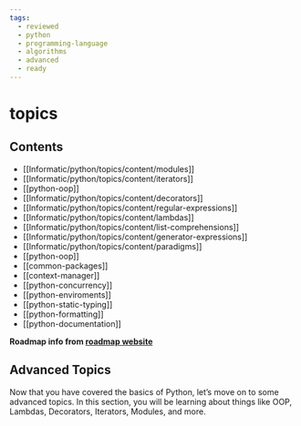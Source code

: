 ```yaml
---
tags:
  - reviewed
  - python
  - programming-language
  - algorithms
  - advanced
  - ready
---
```


# topics

## Contents

- [[Informatic/python/topics/content/modules]]
- [[Informatic/python/topics/content/iterators]]
- [[python-oop]]
- [[Informatic/python/topics/content/decorators]]
- [[Informatic/python/topics/content/regular-expressions]]
- [[Informatic/python/topics/content/lambdas]]
- [[Informatic/python/topics/content/list-comprehensions]]
- [[Informatic/python/topics/content/generator-expressions]]
- [[Informatic/python/topics/content/paradigms]]
- [[python-oop]]
- [[common-packages]]
- [[context-manager]]
- [[python-concurrency]]
- [[python-enviroments]]
- [[python-static-typing]]
- [[python-formatting]]
- [[python-documentation]]

__Roadmap info from [roadmap website](https://roadmap.sh/python/topics)__

## Advanced Topics

Now that you have covered the basics of Python, let’s move on to some advanced topics. In this section, you will be learning about things like OOP, Lambdas, Decorators, Iterators, Modules, and more.
